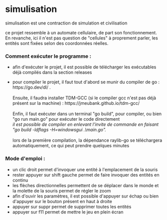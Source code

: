# simulisation
simulisation est une contraction de simulation et civilisation

ce projet ressemble à un automate cellulaire, de part son fonctionnement. En revanche, ici il n'est pas question de "cellules" à proprement parler, les entités sont fixées selon des coordonnées réelles.

### Comment exécuter le programme : 

- afin d'exécuter le projet, il est possible de télécharger les exécutables déjà compilés dans la section releases

- <p>pour compiler le projet, il faut tout d'abord se munir du compiler de go : https://go.dev/dl/ .<br/><br/>Ensuite, il faudra installer TDM-GCC (si le compiler gcc n'est pas déjà présent sur la machine) : https://jmeubank.github.io/tdm-gcc/ <br/><br/>Enfin, il faut exécuter dans un terminal "go build", pour compiler, ou bien "go run main.go" pour exécuter le code directement<br/><i>il est possible de compiler en enlevant l'invite de commande en faisant "go build -ldflags -H=windowsgui .\main.go".</i><br/><br/>lors de la première compilation, la dépendance raylib-go se téléchargera automatiquement, ce qui peut prendre quelques minutes</p>

### Mode d'emploi :

- un clic droit permet d'invoquer une entité à l'emplacement de la souris
- rester appuyer sur shift gauche permet de faire invoquer des entités en continu
- les flèches directionnelles permettent de se déplacer dans le monde et la molette de la souris permet de régler le zoom
- afin d'ouvir les paramètres, il est possible d'appuyer sur échap ou bien d'appuyer sur le bouton présent en haut à droite
- appuyer sur suppr permet de supprimer toutes les entités
- appuyer sur f11 permet de mettre le jeu en plein écran



